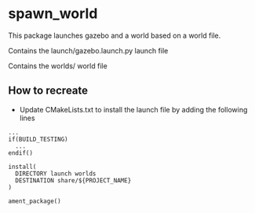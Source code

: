 # spawn_world

This package launches gazebo and a world based on a world file.

Contains the launch/gazebo.launch.py launch file

Contains the worlds/ world file

## How to recreate
- Update CMakeLists.txt to install the launch file by adding the following lines

```
...
if(BUILD_TESTING)
  ...
endif()

install(
  DIRECTORY launch worlds
  DESTINATION share/${PROJECT_NAME}
)

ament_package()
```
